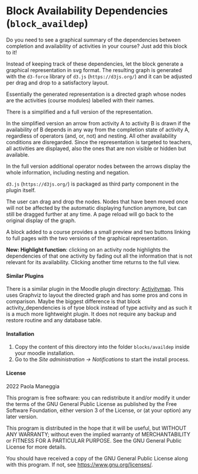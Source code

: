 # Block Availability Dependencies (`block_availdep`)

Do you need to see a graphical summary of the dependencies between completion and availability of activities in your course? Just add this block to it!

Instead of keeping track of these dependencies, let the block generate a graphical representation in svg format. The resulting graph is generated with the `d3-force` library of `d3.js` (`https://d3js.org/`) and it can be adjusted per drag and drop to a satisfactory layout.

Essentially the generated representation is a directed graph whose nodes are the activities (course modules) labelled with their names.

There is a simplified and a full version of the representation.

In the simplified version an arrow from activity A to activity B is drawn if the availability of B depends in any way from the completion state of activity A, regardless of operators (and, or, not) and nesting.
All other availability conditions are disregarded.
Since the representation is targeted to teachers, all activities are displayed, also the ones that are non visible or hidden but available.

In the full version additional operator nodes between the arrows display the whole information, including nesting and negation.

`d3.js` (`https://d3js.org/`) is packaged as third party component in the plugin itself.

The user can drag and drop the nodes. Nodes that have been moved once will not be affected by the automatic displaying function anymore, but can still be dragged further at any time. A page reload will go back to the original display of the graph.

A block added to a course provides a small preview and two buttons linking to full pages with the two versions of the graphical representation.

__New: Highlight function__: clicking on an activity node highlights the dependencies of that one activity by fading out all the information that is not relevant for its availability. Clicking another time returns to the full view.
#### Similar Plugins

There is a similar plugin in the Moodle plugin directory: [Activitymap](https://moodle.org/plugins/mod_activitymap "mod_activitymap, Moodle plugin directory"). This uses Graphviz to layout the directed graph and has some pros and cons in comparison. Maybe the biggest difference is that block activity_dependencies is of tyoe block instead of type activity and as such it is a much more lightweight plugin. It does not require any backup and restore routine and any database table.

#### Installation
1. Copy the content of this directory into the folder `blocks/availdep` inside your moodle installation.
1. Go to the _Site administration -> Notifications_ to start the install process.

#### License
2022 Paola Maneggia

This program is free software: you can redistribute it and/or modify it under
the terms of the GNU General Public License as published by the Free Software
Foundation, either version 3 of the License, or (at your option) any later
version.

This program is distributed in the hope that it will be useful, but WITHOUT ANY
WARRANTY; without even the implied warranty of MERCHANTABILITY or FITNESS FOR A
PARTICULAR PURPOSE.  See the GNU General Public License for more details.

You should have received a copy of the GNU General Public License along with
this program.  If not, see <https://www.gnu.org/licenses/>.
